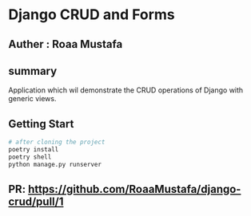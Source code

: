 # Django CRUD and Forms

## Auther : Roaa Mustafa

## summary


Application which wil demonstrate the CRUD operations of Django with generic views.

## Getting Start

```bash
# after cloning the project
poetry install
poetry shell
python manage.py runserver
```

## PR: https://github.com/RoaaMustafa/django-crud/pull/1